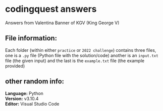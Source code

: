 # codingquest answers
Answers from Valentina Banner of KGV (King George V)

## File information:
Each folder (within either `practice` or `2022 challenge`) contains three files, one is a `.py` file (Python file with the solution/code) another is an `input.txt` file (the given input) and the last is the `example.txt` file (the example provided)

## other random info:
**Language:** Python  
**Version:** v3.10.4  
**Editor:** Visual Studio Code  